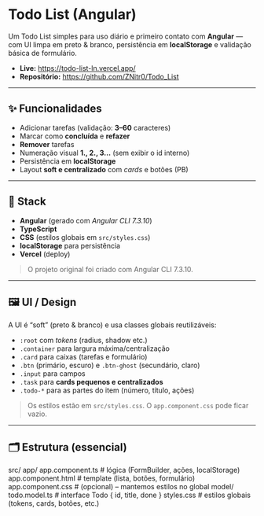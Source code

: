 # Todo List (Angular)

Um Todo List simples para uso diário e primeiro contato com **Angular** — com UI limpa em preto & branco, persistência em **localStorage** e validação básica de formulário.

- **Live:** https://todo-list-ln.vercel.app/  
- **Repositório:** https://github.com/ZNitr0/Todo_List

---

## ✨ Funcionalidades

- Adicionar tarefas (validação: **3–60** caracteres)
- Marcar como **concluída** e **refazer**
- **Remover** tarefas
- Numeração visual **1., 2., 3…** (sem exibir o id interno)
- Persistência em **localStorage**
- Layout **soft e centralizado** com _cards_ e botões (PB)

---

## 🧰 Stack

- **Angular** (gerado com *Angular CLI 7.3.10*)
- **TypeScript**
- **CSS** (estilos globais em `src/styles.css`)
- **localStorage** para persistência
- **Vercel** (deploy)

> O projeto original foi criado com Angular CLI 7.3.10.

---

## 🖼️ UI / Design

A UI é “soft” (preto & branco) e usa classes globais reutilizáveis:

- `:root` com *tokens* (radius, shadow etc.)
- `.container` para largura máxima/centralização
- `.card` para caixas (tarefas e formulário)
- `.btn` (primário, escuro) e `.btn-ghost` (secundário, claro)
- `.input` para campos
- `.task` para **cards pequenos e centralizados**
- `.todo-*` para as partes do item (número, título, ações)

> Os estilos estão em `src/styles.css`. O `app.component.css` pode ficar vazio.

---

## 🗂️ Estrutura (essencial)

src/
app/
app.component.ts # lógica (FormBuilder, ações, localStorage)
app.component.html # template (lista, botões, formulário)
app.component.css # (opcional) – mantemos estilos no global
model/
todo.model.ts # interface Todo { id, title, done }
styles.css # estilos globais (tokens, cards, botões, etc.)

